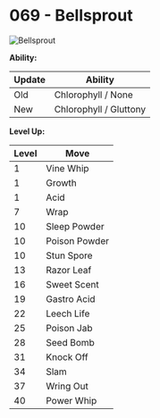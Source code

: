 # 069 - Bellsprout
![][069]

**Ability:**

Update | Ability
---    | ---
Old    | Chlorophyll / None
New    | Chlorophyll / Gluttony

**Level Up:**

Level | Move
---   | ---
  1   | Vine Whip
  1   | Growth
  1   | Acid
  7   | Wrap
 10   | Sleep Powder
 10   | Poison Powder
 10   | Stun Spore
 13   | Razor Leaf
 16   | Sweet Scent
 19   | Gastro Acid
 22   | Leech Life
 25   | Poison Jab
 28   | Seed Bomb
 31   | Knock Off
 34   | Slam
 37   | Wring Out
 40   | Power Whip



[069]: https://raw.githubusercontent.com/PokeAPI/sprites/master/sprites/pokemon/69.png "Bellsprout"
